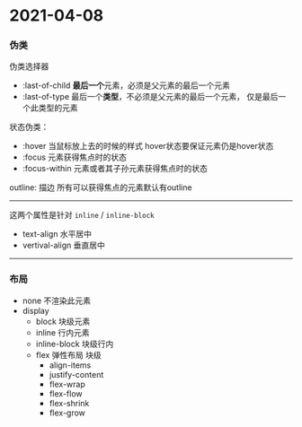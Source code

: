 2021-04-08
=====

### 伪类

伪类选择器

- :last-of-child    **最后一个**元素，必须是父元素的最后一个元素
- :last-of-type     最后一个**类型**，不必须是父元素的最后一个元素，
                    仅是最后一个此类型的元素

状态伪类：

- :hover            当鼠标放上去的时候的样式
                    hover状态要保证元素仍是hover状态
- :focus            元素获得焦点时的状态
- :focus-within     元素或者其子孙元素获得焦点时的状态

outline: 描边        所有可以获得焦点的元素默认有outline


-------------------

这两个属性是针对  `inline` / `inline-block`
- text-align       水平居中
- vertival-align   垂直居中

-------------------

### 布局
- none            不渲染此元素
- display
  - block         块级元素
  - inline        行内元素
  - inline-block  块级行内
  - flex          弹性布局    块级
    - align-items
    - justify-content
    - flex-wrap
    - flex-flow
    - flex-shrink
    - flex-grow
